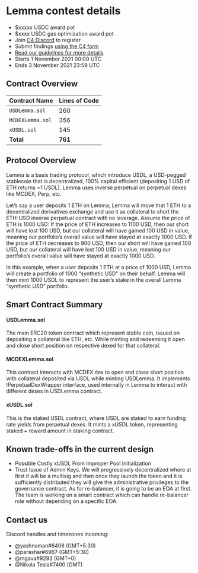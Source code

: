 # Lemma contest details

- $xxxxx USDC award pot
- $xxxx USDC gas optimization award pot
- Join [C4 Discord](https://discord.gg/EY5dvm3evD) to register
- Submit findings [using the C4 form]()
- [Read our guidelines for more details](https://code423n4.com/compete)
- Starts 1 November 2021 00:00 UTC
- Ends 3 November 2021 23:59 UTC

## Contract Overview

| Contract Name             | Lines of Code |
| ------------------------- | ------------- |
| `USDLemma.sol`            | 260           |
| `MCDEXLemma.sol`          | 356           |
| `xUSDL.sol`               | 145           |
| **Total**                 | **761**       |



## Protocol Overview

Lemma is a basis trading protocol, which introduce USDL, a USD-pegged stablecoin that is decentralized, 100% capital efficient (depositing 1 USD of ETH returns ~1 USDL). Lemma uses inverse perpetual on perpetual dexes like MCDEX, Perp, etc.

Let’s say a user deposits 1 ETH on Lemma; Lemma will move that 1 ETH to a decentralized derivatives exchange and use it as collateral to short the ETH-USD inverse perpetual contract with no leverage. Assume the price of ETH is 1000 USD:
If the price of ETH increases to 1100 USD, then our short will have lost 100 USD, but our collateral will have gained 100 USD in value, meaning our portfolio’s overall value will have stayed at exactly 1000 USD. 
If the price of ETH decreases to 900 USD, then our short will have gained 100 USD, but our collateral will have lost 100 USD in value, meaning our portfolio’s overall value will have stayed at exactly 1000 USD.

In this example, when a user deposits 1 ETH at a price of 1000 USD, Lemma will create a portfolio of 1000 “synthetic USD” on their behalf. Lemma will then mint 1000 USDL to represent the user’s stake in the overall Lemma “synthetic USD” portfolio.


## Smart Contract Summary

#### USDLemma.sol

The main ERC20 token contract which represent stable coin, issued on depositing a collateral like ETH, etc. While minting and redeeming it open and close short position on respective dexed for that collateral.

#### MCDEXLemma.sol

This contract interacts with MCDEX dex to open and close short position with collateral deposited via USDL while minting USDLemma. It implements IPerpetualDexWrapper interface, used internally in Lemma to interact with different dexes in USDLemma contract.

#### xUSDL.sol

This is the staked USDL contract, where USDL are staked to earn funding rate yields from perpetual dexes. It mints a xUSDL token, representing staked + reward amount in staking contract.

## Known trade-offs in the current design

- Possible Costly xUSDL From Improper Pool Initialization
- Trust Issue of Admin Keys. We will progressively decentralized where at first it will be a multisig and then once they launch the token and it is sufficiently distributed they will give the administrative privileges to the governance contract. As for re-balancer, it is going to be an EOA at first. The team is working on a smart contract which can handle re-balancer role without depending on a specific EOA.

## Contact us

Discord handles and timezones incoming:

- @yashnaman#6408 (GMT+5:30)
- @parashar#6967 (GMT+5:30)
- @mgava#9293 (GMT+0)
- @Nikola Tesla#7400 (GMT)
